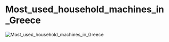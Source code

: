 # Most_used_household_machines_in_Greece
![Most_used_household_machines_in_Greece](https://github.com/user-attachments/assets/14859286-0b70-4f91-a451-77fffe0c5926)
